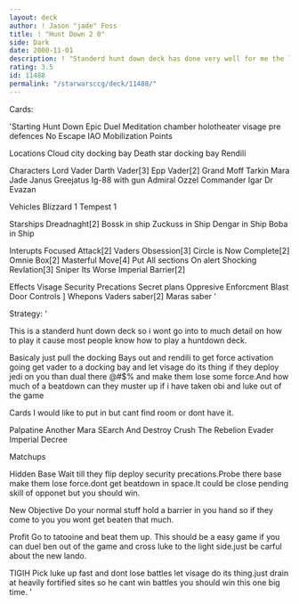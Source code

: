 ```yaml
---
layout: deck
author: ! Jason "jade" Foss
title: ! "Hunt Down 2 0"
side: Dark
date: 2000-11-01
description: ! "Standerd hunt down deck has done very well for me the last couple of months."
rating: 3.5
id: 11488
permalink: "/starwarsccg/deck/11488/"
---
```

Cards: 

'Starting
Hunt Down
Epic Duel
Meditation chamber
holotheater
visage
pre defences
No Escape
IAO
Mobilization Points

Locations
Cloud city docking bay
Death star docking bay
Rendili

Characters
Lord Vader
Darth Vader[3]
Epp Vader[2]
Grand Moff Tarkin
Mara Jade
Janus Greejatus
Ig-88 with gun
Admiral Ozzel
Commander Igar
Dr Evazan

Vehicles
Blizzard 1
Tempest 1

Starships
Dreadnaght[2]
Bossk in ship
Zuckuss in Ship
Dengar in Ship
Boba in Ship

Interupts
Focused Attack[2]
Vaders Obsession[3]
Circle is Now Complete[2]
Omnie Box[2]
Masterful Move[4]
Put All sections On alert
Shocking Revlation[3]
Sniper
Its Worse
Imperial Barrier[2]

Effects
Visage
Security Precations
Secret plans
Oppresive Enforcment
Blast Door Controls
]
Whepons
Vaders saber[2]
Maras saber '

Strategy: '

This is a standerd hunt down deck so i wont go into to much detail on how to play it cause most people know how to play a huntdown deck.

Basicaly just pull the docking
Bays out and rendili to get force
activation going get vader to a
docking bay and let visage do
its thing if they deploy jedi
on you than dual there @#$% and
make them lose some force.And how
much of a beatdown can they muster
up if i have taken obi and luke
out of the game

Cards I would like to put in but cant find room or dont have it.

Palpatine
Another Mara
SEarch And Destroy
Crush The Rebelion
Evader
Imperial Decree

Matchups

Hidden Base
Wait till they flip deploy
security precations.Probe
there base make them lose
force.dont get beatdown in
space.It could be close
pending skill of opponet but
you should win.

New Objective
Do your normal stuff hold a barrier
in you hand so if they come to you
you wont get beaten that much.

Profit
Go to tatooine and beat them
up. This should be a easy game if you
can duel ben out of the game and cross
luke to the light side.just be carful about
the new lando.

TIGIH
Pick luke up fast and dont lose battles
let visage do its thing.just drain at
heavily fortified sites so he cant win battles
you should win this one big time. '
